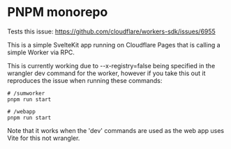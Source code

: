 # PNPM monorepo

Tests this issue: <https://github.com/cloudflare/workers-sdk/issues/6955>

This is a simple SvelteKit app running on Cloudflare Pages that is calling a simple Worker via RPC.

This is currently working due to --x-registry=false being specified in the wrangler dev command for the worker, however if you take this out it reproduces the issue when running these commands:

```ssh
# /sumworker
pnpm run start

# /webapp
pnpm run start
```

Note that it works when the 'dev' commands are used as the web app uses Vite for this not wrangler.
